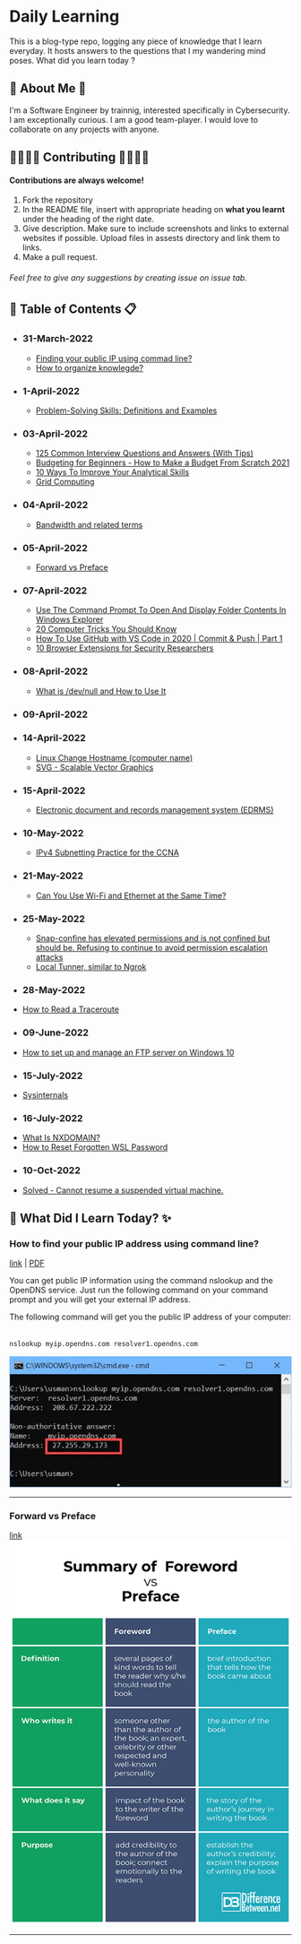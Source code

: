 
# Daily Learning

This is a blog-type repo, logging any piece of knowledge that I learn everyday. It hosts answers to the questions that I my wandering mind poses.
What did you learn today ?


## 🚀 About Me 🚀
I'm a Software Engineer by trainnig, interested specifically in Cybersecurity. I am exceptionally curious. I am a good team-player. I would love to collaborate on any projects with anyone.




## 👨‍👩‍👧‍👦 Contributing 👨‍👩‍👧‍👦

#### Contributions are always welcome!
1. Fork the repository
2. In the README file, insert with appropriate heading on **what you learnt** under the heading of the right date.
3. Give description. Make sure to include screenshots and links to external websites if possible. Upload files in assests directory and link them to links.
4. Make a pull request.

###### Feel free to give any suggestions by creating issue on issue tab.


## 📑 Table of Contents 📋

- ### 31-March-2022
    * [Finding your public IP using commad line?](#how-to-find-your-public-ip-address-using-command-line?)
    * [How to organize knowlegde?](link)

- ### 1-April-2022
    * [Problem-Solving Skills: Definitions and Examples](https://www.indeed.com/career-advice/resumes-cover-letters/problem-solving-skills)
    
- ### 03-April-2022
    * [125 Common Interview Questions and Answers (With Tips)](https://www.indeed.com/career-advice/interviewing/top-interview-questions-and-answers)
    * [Budgeting for Beginners - How to Make a Budget From Scratch 2021](https://www.youtube.com/watch?v=7lHNMGoACdQ)
    * [10 Ways To Improve Your Analytical Skills](https://www.indeed.com/career-advice/career-development/improve-analytical-skills)
    * [Grid Computing](https://hazelcast.com/glossary/grid-computing/#:~:text=Grid%20computing%20is%20the%20practice,each%20other%20to%20coordinate%20jobs.)

- ### 04-April-2022
   * [Bandwidth and related terms](https://www.verizon.com/info/definitions/bandwidth/#:~:text=The%20maximum%20amount%20of%20data,Modal)

- ### 05-April-2022
   * [Forward vs Preface](#forward-vs-preface)

- ### 07-April-2022
   * [Use The Command Prompt To Open And Display Folder Contents In Windows Explorer](https://www.watchingthenet.com/open-display-folders-in-windows-explorer-from-the-command-prompt.html#:~:text=To%20do%20this%2C%20open%20a,(with%20out%20the%20quotes).)
   * [20 Computer Tricks You Should Know](https://www.intivix.com/20-computer-tricks-know/)
   * [How To Use GitHub with VS Code in 2020 | Commit & Push | Part 1](https://www.youtube.com/watch?v=3Tn58KQvWtU)
   * [10 Browser Extensions for Security Researchers](https://www.makeuseof.com/browser-extensions-security-researchers/)

- ### 08-April-2022
   * [What is /dev/null and How to Use It](https://linuxhint.com/what_is_dev_null/)
- ### 09-April-2022
- ### 14-April-2022
   * [Linux Change Hostname (computer name)](https://www.cyberciti.biz/faq/ubuntu-change-hostname-command/)
   * [SVG - Scalable Vector Graphics](https://en.wikipedia.org/wiki/Scalable_Vector_Graphics)
- ### 15-April-2022
   * [Electronic document and records management system (EDRMS)](https://en.wikipedia.org/wiki/Electronic_document_and_records_management_system)

- ### 10-May-2022
   * [IPv4 Subnetting Practice for the CCNA](https://www.youtube.com/watch?v=HuLcsCH4V-c)

- ### 21-May-2022
   * [Can You Use Wi-Fi and Ethernet at the Same Time?](https://sortatechy.com/wi-fi-and-ethernet-at-the-same-time/#:~:text=Wi%2DFi%20and%20ethernet%20can,max%20speed%20of%20the%20router.)
 
- ### 25-May-2022
   * [Snap-confine has elevated permissions and is not confined but should be. Refusing to continue to avoid permission escalation attacks](https://stackoverflow.com/questions/70053614/snap-confine-has-elevated-permissions-and-is-not-confined-but-should-be-refusin)
   * [Local Tunner, similar to Ngrok](https://localtunnel.github.io/www/)

- ### 28-May-2022
* [How to Read a Traceroute](https://www.inmotionhosting.com/support/server/ssh/read-traceroute/)

- ### 09-June-2022
* [How to set up and manage an FTP server on Windows 10](https://www.windowscentral.com/how-set-and-manage-ftp-server-windows-10)

- ### 15-July-2022
* [Sysinternals](https://docs.microsoft.com/en-us/sysinternals/)

- ### 16-July-2022
* [What Is NXDOMAIN?](https://www.dnsknowledge.com/whatis/nxdomain-non-existent-domain-2/)
* [How to Reset Forgotten WSL Password](https://linuxhint.com/reset-forgotten-wsl-password/)

- ### 10-Oct-2022
* [Solved - Cannot resume a suspended virtual machine.](https://kb.vmware.com/s/article/1006111)

## 🧠 What Did I Learn Today? ✨

### How to find your public IP address using command line?

[link](https://www.itechtics.com/how-to-check-public-ip-address-using-command-line-in-windows-10/) | [PDF](assets/pdfs/cmdFindIP.pdf)

You can get public IP information using the command nslookup and the OpenDNS service. Just run the following command on your command prompt and you will get your external IP address.

The following command will get you the public IP address of your computer:


```bat

nslookup myip.opendns.com resolver1.opendns.com

```
![nslookup](/assets/imgs/nslookup-external-ip-address.jpg)

---

### Forward vs Preface
[link]((http://www.differencebetween.net/language/difference-between-foreword-and-preface/))
![Forward vs Preface](/assets/imgs/Foreword-vs-Preface.jpg)

---

